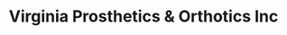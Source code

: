 ---
title: "Virginia Prosthetics & Orthotics Inc"
url: /fishersville/virginia-prosthetics-and-orthotics-inc/
shop: medical supply
---